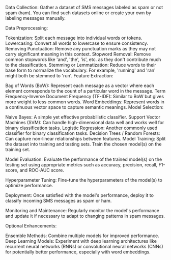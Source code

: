 Data Collection: 
  Gather a dataset of SMS messages labeled as spam or not spam (ham). You can find such datasets online or create your own by labeling messages manually.

Data Preprocessing:

Tokenization: Split each message into individual words or tokens.
Lowercasing: Convert all words to lowercase to ensure consistency.
Removing Punctuation: Remove any punctuation marks as they may not carry significant meaning in this context.
Stopword Removal: Remove common stopwords like 'and', 'the', 'is', etc. as they don't contribute much to the classification.
Stemming or Lemmatization: Reduce words to their base form to normalize the vocabulary. For example, 'running' and 'ran' might both be stemmed to 'run'.
Feature Extraction:

Bag of Words (BoW): Represent each message as a vector where each element corresponds to the count of a particular word in the message.
Term Frequency-Inverse Document Frequency (TF-IDF): Similar to BoW but gives more weight to less common words.
Word Embeddings: Represent words in a continuous vector space to capture semantic meanings.
Model Selection:

Naive Bayes: A simple yet effective probabilistic classifier.
Support Vector Machines (SVM): Can handle high-dimensional data well and works well for binary classification tasks.
Logistic Regression: Another commonly used classifier for binary classification tasks.
Decision Trees / Random Forests: Can capture non-linear relationships between features.
Model Training: Split the dataset into training and testing sets. Train the chosen model(s) on the training set.

Model Evaluation: Evaluate the performance of the trained model(s) on the testing set using appropriate metrics such as accuracy, precision, recall, F1-score, and ROC-AUC score.

Hyperparameter Tuning: Fine-tune the hyperparameters of the model(s) to optimize performance.

Deployment: Once satisfied with the model's performance, deploy it to classify incoming SMS messages as spam or ham.

Monitoring and Maintenance: Regularly monitor the model's performance and update it if necessary to adapt to changing patterns in spam messages.

Optional Enhancements:

Ensemble Methods: Combine multiple models for improved performance.
Deep Learning Models: Experiment with deep learning architectures like recurrent neural networks (RNNs) or convolutional neural networks (CNNs) for potentially better performance, especially with word embeddings.
